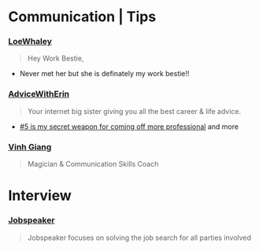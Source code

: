 # Communication | Tips

### [LoeWhaley](https://www.youtube.com/@loewhaley)

> Hey Work Bestie,

- Never met her but she is definately my work bestie!!

### [AdviceWithErin](https://www.youtube.com/@AdviceWithErin)

> Your internet big sister giving you all the best career & life advice.

- [#5 is my secret weapon for coming off more professional](https://youtube.com/shorts/hUZDVPFUXR8?si=rCMpOdq-RCA1JkmV) and more

### [Vinh Giang](https://www.youtube.com/@askvinh)

> Magician & Communication Skills Coach

# Interview

### [Jobspeaker](https://www.youtube.com/@Jobspeaker)

> Jobspeaker focuses on solving the job search for all parties involved
